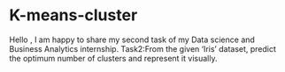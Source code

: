 # K-means-cluster
Hello , I am happy to share my second task of my Data science and Business Analytics internship. Task2:From the given ‘Iris’ dataset, predict the optimum number of clusters and represent it visually.
